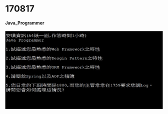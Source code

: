 # 170817

#### Java_Programmer
![alt text](https://github.com/wlo1227686/InterView/blob/master/Amber_170817/img/img01.jpg)<br>